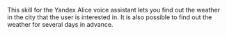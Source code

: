 This skill for the Yandex Alice voice assistant lets you find out the weather in the city that the user is interested in. It is also possible to find out the weather for several days in advance.
